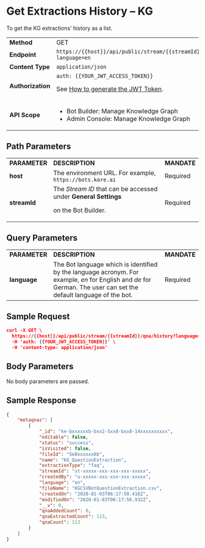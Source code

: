 # **Get Extractions History – KG**

To get the KG extractions’ history as a list.


<table>
  <tr>
   <td><strong>Method</strong>
   </td>
   <td>GET
   </td>
  </tr>
  <tr>
   <td><strong>Endpoint</strong>
   </td>
   <td><code>https://{{host}}/api/public/stream/{{streamId}}/qna/history?language=en</code>
   </td>
  </tr>
  <tr>
   <td><strong>Content Type</strong>
   </td>
   <td><code>application/json</code>
   </td>
  </tr>
  <tr>
   <td><strong>Authorization</strong>
   </td>
   <td><code>auth: {{YOUR_JWT_ACCESS_TOKEN}}</code>
<p>
See <a href="https://developer.kore.ai/docs/bots/api-guide/apis/#Generating_the_JWT_Token">How to generate the JWT Token</a>.
   </td>
  </tr>
  <tr>
   <td><strong>API Scope</strong>
   </td>
   <td>
<ul>

<li>Bot Builder: Manage Knowledge Graph

<li>Admin Console: Manage Knowledge Graph
</li>
</ul>
   </td>
  </tr>
</table>


 


## Path Parameters


<table>
  <tr>
   <td><strong>PARAMETER</strong>
   </td>
   <td><strong>DESCRIPTION</strong>
   </td>
   <td><strong>MANDATE</strong>
   </td>
  </tr>
  <tr>
   <td><strong>host</strong>
   </td>
   <td>The environment URL. For example, <code>https://bots.kore.ai</code>
   </td>
   <td>Required
   </td>
  </tr>
  <tr>
   <td><strong>streamId</strong>
   </td>
   <td>The <em>Stream ID</em> that can be accessed under <strong>General Settings</strong>
<p>
on the Bot Builder.
   </td>
   <td>Required
   </td>
  </tr>
</table>


 


## Query Parameters


<table>
  <tr>
   <td><strong>PARAMETER</strong>
   </td>
   <td><strong>DESCRIPTION</strong>
   </td>
   <td><strong>MANDATE</strong>
   </td>
  </tr>
  <tr>
   <td><strong>language</strong>
   </td>
   <td>The Bot language which is identified by the language acronym. For example, <em>en</em> for English and <em>de</em> for German. The user can set the default language of the bot.
   </td>
   <td>Required
   </td>
  </tr>
</table>



## Sample Request


```json
curl -X GET \
  https://{{host}}/api/public/stream/{{streamId}}/qna/history?language=en \
  -H 'auth: {{YOUR_JWT_ACCESS_TOKEN}}' \
  -H 'content-type: application/json'
```


 


## Body Parameters

No body parameters are passed.

 


## Sample Response


```json
{
    "metaqnas": [
        {
            "_id": "ke-bxxxxxxb-bxx2-5xx8-bxx8-14xxxxxxxxxx",
            "editable": false,
            "status": "success",
            "isVisited": false,
            "fileId": "5e0xxxxxx8b",
            "name": "KG_QuestionExtraction",
            "extractionType": "faq",
            "streamId": "st-xxxxx-xxx-xxx-xxx-xxxxx",
            "createdBy": "u-xxxxx-xxx-xxx-xxx-xxxxx",
            "language": "en",
            "fileName": "KGCSVBotQuestionExtraction.csv",
            "createdOn": "2020-01-03T06:17:50.416Z",
            "modifiedOn": "2020-01-03T06:17:56.932Z",
            "__v": 0,
            "qnaAddedCount": 0,
            "qnaExtractedCount": 113,
            "qnaCount": 113
        }
    ]
}
